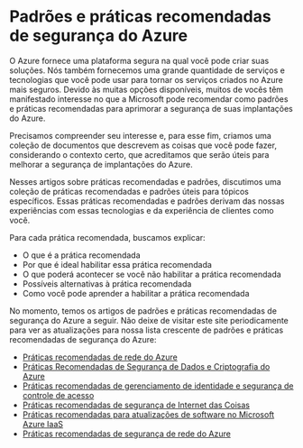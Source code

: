 <properties
   pageTitle="Padrões e práticas recomendadas de segurança do Azure | Microsoft Azure"
   description="O artigo fornece uma introdução sobre padrões e práticas recomendadas de segurança do Azure e uma lista selecionada de práticas recomendadas de segurança para diferentes recursos do Azure."
   services="azure-security"
   documentationCenter="na"
   authors="TomShinder"
   manager="StevenPo"
   editor="TomSh"/>

<tags
   ms.service="azure-security"
   ms.devlang="na"
   ms.topic="article"
   ms.tgt_pltfrm="na"
   ms.workload="na"
   ms.date="05/17/2016"
   ms.author="yurid"/>

# Padrões e práticas recomendadas de segurança do Azure

O Azure fornece uma plataforma segura na qual você pode criar suas soluções. Nós também fornecemos uma grande quantidade de serviços e tecnologias que você pode usar para tornar os serviços criados no Azure mais seguros. Devido às muitas opções disponíveis, muitos de vocês têm manifestado interesse no que a Microsoft pode recomendar como padrões e práticas recomendadas para aprimorar a segurança de suas implantações do Azure.

Precisamos compreender seu interesse e, para esse fim, criamos uma coleção de documentos que descrevem as coisas que você pode fazer, considerando o contexto certo, que acreditamos que serão úteis para melhorar a segurança de implantações do Azure.

Nesses artigos sobre práticas recomendadas e padrões, discutimos uma coleção de práticas recomendadas e padrões úteis para tópicos específicos. Essas práticas recomendadas e padrões derivam das nossas experiências com essas tecnologias e da experiência de clientes como você.

Para cada prática recomendada, buscamos explicar:

- O que é a prática recomendada
- Por que é ideal habilitar essa prática recomendada
- O que poderá acontecer se você não habilitar a prática recomendada
- Possíveis alternativas à prática recomendada
- Como você pode aprender a habilitar a prática recomendada

No momento, temos os artigos de padrões e práticas recomendadas de segurança do Azure a seguir. Não deixe de visitar este site periodicamente para ver as atualizações para nossa lista crescente de padrões e práticas recomendadas de segurança do Azure:

- [Práticas recomendadas de rede do Azure](azure-security-network-security-best-practices.md)
- [Práticas Recomendadas de Segurança de Dados e Criptografia do Azure](azure-security-data-encryption-best-practices.md)
- [Práticas recomendadas de gerenciamento de identidade e segurança de controle de acesso](azure-security-identity-management-best-practices.md)
- [Práticas recomendadas de segurança de Internet das Coisas](azure-security-iot-best-practices.md)
- [Práticas recomendadas para atualizações de software no Microsoft Azure IaaS](azure-security-best-practices-software-updates-iaas.md)
- [Práticas recomendadas de segurança de rede do Azure](../best-practices-network-security.md)

<!---HONumber=AcomDC_0525_2016-->